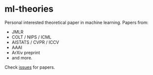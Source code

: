 # ml-theories

Personal interested theoretical paper in machine learning. Papers from:

- JMLR
- COLT / NIPS / ICML
- AISTATS / CVPR / ICCV
- AAAI
- ArXiv preprint
- and more.

Check [issues](https://github.com/changkun/ml-theories/issues) for papers.
